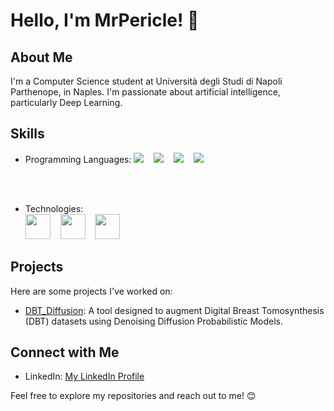# Hello, I'm MrPericle! 👋

## About Me

I'm a Computer Science student at Università degli Studi di Napoli Parthenope, in Naples. I'm passionate about artificial intelligence, particularly Deep Learning.


## Skills

- Programming Languages:
  <img src="https://upload.wikimedia.org/wikipedia/commons/thumb/1/19/C_Logo.png/40px-C_Logo.png" />&nbsp;&nbsp;&nbsp;&nbsp;<img src="https://upload.wikimedia.org/wikipedia/commons/thumb/1/18/ISO_C%2B%2B_Logo.svg/40px-ISO_C%2B%2B_Logo.svg.png" />&nbsp;&nbsp;&nbsp;&nbsp;<img src="https://upload.wikimedia.org/wikipedia/en/thumb/3/30/Java_programming_language_logo.svg/40px-Java_programming_language_logo.svg.png" />&nbsp;&nbsp;&nbsp;&nbsp;<img src="https://upload.wikimedia.org/wikipedia/commons/thumb/c/c3/Python-logo-notext.svg/40px-Python-logo-notext.svg.png" />

</br></br>
- Technologies:  
  <img src="https://pytorch.org/assets/images/pytorch-logo.png" width="40" />&nbsp;&nbsp;&nbsp;&nbsp;<img src="https://upload.wikimedia.org/wikipedia/commons/thumb/a/ae/Keras_logo.svg/512px-Keras_logo.svg.png" width="40" />&nbsp;&nbsp;&nbsp;&nbsp;<img src="https://upload.wikimedia.org/wikipedia/commons/thumb/0/05/Scikit_learn_logo_small.svg/128px-Scikit_learn_logo_small.svg.png" width="40" />



## Projects

Here are some projects I've worked on:

- [DBT_Diffusion](https://github.com/MrPericle/DBT_Diffusion): A tool designed to augment Digital Breast Tomosynthesis (DBT) datasets using Denoising Diffusion Probabilistic Models.


## Connect with Me

- LinkedIn: [My LinkedIn Profile](https://www.linkedin.com/in/lorenzo-pergamo-9658b5211/)


Feel free to explore my repositories and reach out to me! 😊

